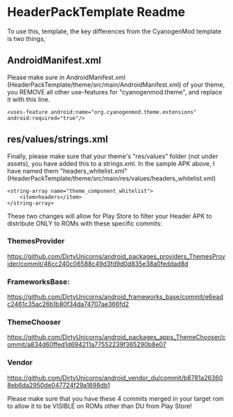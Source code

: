# HeaderPackTemplate Readme

To use this, template, the key differences from the CyanogenMod template is two things,

## AndroidManifest.xml

Please make sure in AndroidManifest.xml (HeaderPackTemplate/theme/src/main/AndroidManifest.xml) of your theme, you REMOVE all other use-features for "cyanogenmod.theme", and replace it with this line.


    <uses-feature android:name="org.cyanogenmod.theme.extensions" android:required="true"/>

## res/values/strings.xml

Finally, please make sure that your theme's "res/values" folder (not under assets), you have added this to a strings.xml. In the sample APK above, I have named them "headers_whitelist.xml" (HeaderPackTemplate/theme/src/main/res/values/headers_whitelist.xml)

    <string-array name="theme_component_whitelist">
        <item>headers</item>
    </string-array>
    
These two changes will allow for Play Store to filter your Header APK to distribute ONLY to ROMs with these specific commits:

### ThemesProvider
https://github.com/DirtyUnicorns/android_packages_providers_ThemesProvider/commit/46cc240c06588c49d3fd9d0d835e38a0feddad8d
### FrameworksBase:
https://github.com/DirtyUnicorns/android_frameworks_base/commit/e6eadc2461c35ac26b1b80f34da74707ae366fd2
### ThemeChooser
https://github.com/DirtyUnicorns/android_packages_apps_ThemeChooser/commit/a834d60ffed1d694211a77552239f365290b8e07
### Vendor
https://github.com/DirtyUnicorns/android_vendor_du/commit/b8781a263608eb6da2950de047724f29a1898db1

Please make sure that you have these 4 commits merged in your target rom to allow it to be VISIBLE on ROMs other than DU from Play Store!
